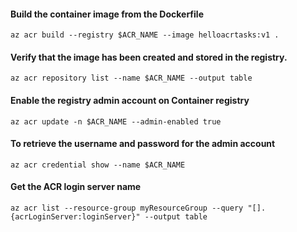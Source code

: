 
#### Build the container image from the Dockerfile
```
az acr build --registry $ACR_NAME --image helloacrtasks:v1 .
```

#### Verify that the image has been created and stored in the registry.
```
az acr repository list --name $ACR_NAME --output table
```



#### Enable the registry admin account on Container registry
```
az acr update -n $ACR_NAME --admin-enabled true
```

#### To retrieve the username and password for the admin account 
```
az acr credential show --name $ACR_NAME
```

#### Get the ACR login server name 
```
az acr list --resource-group myResourceGroup --query "[].{acrLoginServer:loginServer}" --output table
```
